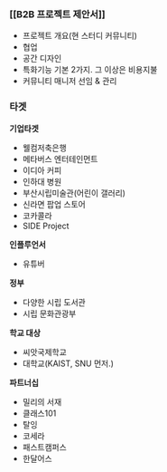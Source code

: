 ### [[B2B 프로젝트 제안서]]
- 프로젝트 개요(현 스터디 커뮤니티)
- 협업
- 공간 디자인
- 특화기능 기본 2가지. 그 이상은 비용지불
- 커뮤니티 매니저 선임 & 관리

### 타겟
**기업타겟**
- 웰컴저축은행
- 메타버스 엔터테인먼트
- 이디아 커피
- 인하대 병원
- 부산시립미술관(어린이 갤러리)
- 신라면 팝업 스토어
- 코카콜라 
- SIDE Project

**인플루언서**
- 유튜버

**정부**
- 다양한 시립 도서관
- 시립 문화관광부

**학교 대상**
- 씨앗국제학교
- 대학교(KAIST, SNU 먼저.)

**파트너십**
- 밀리의 서재
- 클래스101
- 탈잉
- 코세라 
- 패스트캠퍼스
- 한달어스
